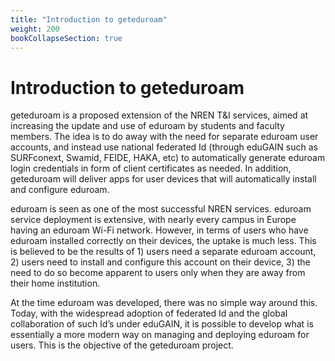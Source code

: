 ```yaml
---
title: "Introduction to geteduroam"
weight: 200
bookCollapseSection: true
---
```


# Introduction to geteduroam

geteduroam is a proposed extension of the NREN T&I services, aimed at increasing the update and use of eduroam by students and faculty members. The idea is to do away with the need for separate eduroam user accounts, and instead use national federated Id (through eduGAIN such as SURFconext, Swamid, FEIDE, HAKA, etc) to automatically generate eduroam login credentials in form of client certificates as needed. In addition, geteduroam will deliver apps for user devices that will automatically install and configure eduroam.

eduroam is seen as one of the most successful NREN services. eduroam service deployment is extensive, with nearly every campus in Europe having an eduroam Wi-Fi network. However, in terms of users who have eduroam installed correctly on their devices, the uptake is much less. This is believed to be the results of 1) users need a separate eduroam account, 2) users need to install and configure this account on their device, 3) the need to do so become apparent to users only when they are away from their home institution.

At the time eduroam was developed, there was no simple way around this. Today, with the widespread adoption of federated Id and the global collaboration of such Id’s under eduGAIN, it is possible to develop what is essentially a more modern way on managing and deploying eduroam for users. This is the objective of the geteduroam project.
